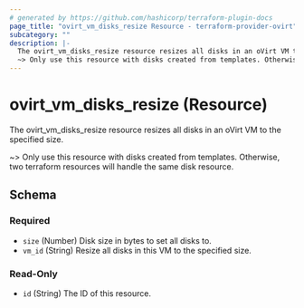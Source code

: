 ```yaml
---
# generated by https://github.com/hashicorp/terraform-plugin-docs
page_title: "ovirt_vm_disks_resize Resource - terraform-provider-ovirt"
subcategory: ""
description: |-
  The ovirt_vm_disks_resize resource resizes all disks in an oVirt VM to the specified size.
  ~> Only use this resource with disks created from templates. Otherwise, two terraform resources will handle the same disk resource.
---
```


# ovirt_vm_disks_resize (Resource)

The ovirt_vm_disks_resize resource resizes all disks in an oVirt VM to the specified size. 
		
~> Only use this resource with disks created from templates. Otherwise, two terraform resources will handle the same disk resource.



<!-- schema generated by tfplugindocs -->
## Schema

### Required

- `size` (Number) Disk size in bytes to set all disks to.
- `vm_id` (String) Resize all disks in this VM to the specified size.

### Read-Only

- `id` (String) The ID of this resource.
